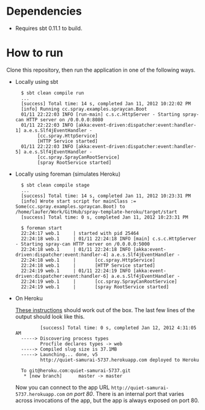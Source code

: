 # Dependencies

- Requires sbt 0.11.1 to build.

# How to run

Clone this repository, then run the application in one of the following ways.

- Locally using sbt

        $ sbt clean compile run
        ...
        [success] Total time: 14 s, completed Jan 11, 2012 10:22:02 PM
        [info] Running cc.spray.examples.spraycan.Boot 
        01/11 22:22:03 INFO [run-main] c.s.c.HttpServer - Starting spray-can HTTP server on /0.0.0.0:8080
        01/11 22:22:03 INFO [akka:event-driven:dispatcher:event:handler-1] a.e.s.Slf4jEventHandler - 
              [cc.spray.HttpService]
              [HTTP Service started]
        01/11 22:22:03 INFO [akka:event-driven:dispatcher:event:handler-5] a.e.s.Slf4jEventHandler - 
              [cc.spray.SprayCanRootService]
              [spray RootService started]

- Locally using foreman (simulates Heroku)

        $ sbt clean compile stage
        ...
        [success] Total time: 14 s, completed Jan 11, 2012 10:23:31 PM
        [info] Wrote start script for mainClass := Some(cc.spray.examples.spraycan.Boot) to /home/laufer/Work/GitHub/spray-template-heroku/target/start
        [success] Total time: 0 s, completed Jan 11, 2012 10:23:31 PM

        $ foreman start
        22:24:17 web.1     | started with pid 25464
        22:24:18 web.1     | 01/11 22:24:18 INFO [main] c.s.c.HttpServer - Starting spray-can HTTP server on /0.0.0.0:5000
        22:24:18 web.1     | 01/11 22:24:18 INFO [akka:event-driven:dispatcher:event:handler-4] a.e.s.Slf4jEventHandler - 
        22:24:18 web.1     | 	   [cc.spray.HttpService]
        22:24:18 web.1     | 	   [HTTP Service started]
        22:24:19 web.1     | 01/11 22:24:19 INFO [akka:event-driven:dispatcher:event:handler-6] a.e.s.Slf4jEventHandler - 
        22:24:19 web.1     | 	   [cc.spray.SprayCanRootService]
        22:24:19 web.1     | 	   [spray RootService started]

- On Heroku

    [These instructions](http://devcenter.heroku.com/articles/scala#deploy_to_herokucedar) should
    work out of the box. The last few lines of the output should look like this.

               [success] Total time: 0 s, completed Jan 12, 2012 4:31:05 AM
        -----> Discovering process types
               Procfile declares types -> web
        -----> Compiled slug size is 37.1MB
        -----> Launching... done, v5
               http://quiet-samurai-5737.herokuapp.com deployed to Heroku
        
        To git@heroku.com:quiet-samurai-5737.git
         * [new branch]      master -> master

    Now you can connect to the app URL `http://quiet-samurai-5737.herokuapp.com` *on port 80*. 
    There is an internal port that varies across invocations of the app, but the app 
    is always exposed on port 80.
